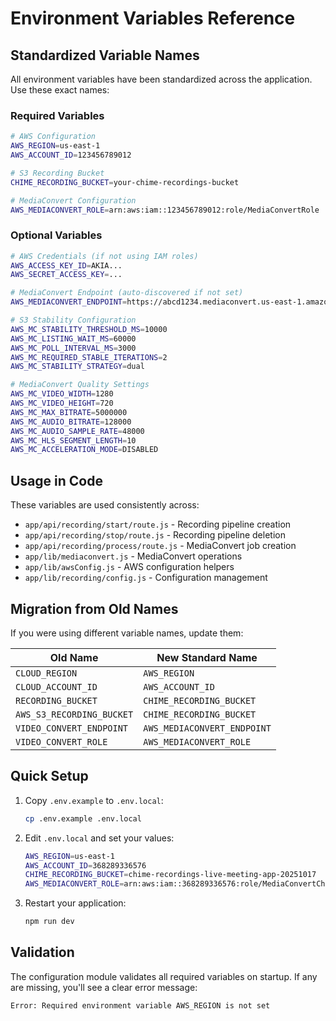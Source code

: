 # Environment Variables Reference

## Standardized Variable Names

All environment variables have been standardized across the application. Use these exact names:

### Required Variables

```bash
# AWS Configuration
AWS_REGION=us-east-1
AWS_ACCOUNT_ID=123456789012

# S3 Recording Bucket
CHIME_RECORDING_BUCKET=your-chime-recordings-bucket

# MediaConvert Configuration
AWS_MEDIACONVERT_ROLE=arn:aws:iam::123456789012:role/MediaConvertRole
```

### Optional Variables

```bash
# AWS Credentials (if not using IAM roles)
AWS_ACCESS_KEY_ID=AKIA...
AWS_SECRET_ACCESS_KEY=...

# MediaConvert Endpoint (auto-discovered if not set)
AWS_MEDIACONVERT_ENDPOINT=https://abcd1234.mediaconvert.us-east-1.amazonaws.com

# S3 Stability Configuration
AWS_MC_STABILITY_THRESHOLD_MS=10000
AWS_MC_LISTING_WAIT_MS=60000
AWS_MC_POLL_INTERVAL_MS=3000
AWS_MC_REQUIRED_STABLE_ITERATIONS=2
AWS_MC_STABILITY_STRATEGY=dual

# MediaConvert Quality Settings
AWS_MC_VIDEO_WIDTH=1280
AWS_MC_VIDEO_HEIGHT=720
AWS_MC_MAX_BITRATE=5000000
AWS_MC_AUDIO_BITRATE=128000
AWS_MC_AUDIO_SAMPLE_RATE=48000
AWS_MC_HLS_SEGMENT_LENGTH=10
AWS_MC_ACCELERATION_MODE=DISABLED
```

## Usage in Code

These variables are used consistently across:

- `app/api/recording/start/route.js` - Recording pipeline creation
- `app/api/recording/stop/route.js` - Recording pipeline deletion
- `app/api/recording/process/route.js` - MediaConvert job creation
- `app/lib/mediaconvert.js` - MediaConvert operations
- `app/lib/awsConfig.js` - AWS configuration helpers
- `app/lib/recording/config.js` - Configuration management

## Migration from Old Names

If you were using different variable names, update them:

| Old Name | New Standard Name |
|----------|------------------|
| `CLOUD_REGION` | `AWS_REGION` |
| `CLOUD_ACCOUNT_ID` | `AWS_ACCOUNT_ID` |
| `RECORDING_BUCKET` | `CHIME_RECORDING_BUCKET` |
| `AWS_S3_RECORDING_BUCKET` | `CHIME_RECORDING_BUCKET` |
| `VIDEO_CONVERT_ENDPOINT` | `AWS_MEDIACONVERT_ENDPOINT` |
| `VIDEO_CONVERT_ROLE` | `AWS_MEDIACONVERT_ROLE` |

## Quick Setup

1. Copy `.env.example` to `.env.local`:
   ```bash
   cp .env.example .env.local
   ```

2. Edit `.env.local` and set your values:
   ```bash
   AWS_REGION=us-east-1
   AWS_ACCOUNT_ID=368289336576
   CHIME_RECORDING_BUCKET=chime-recordings-live-meeting-app-20251017
   AWS_MEDIACONVERT_ROLE=arn:aws:iam::368289336576:role/MediaConvertChimeRecordingsRole
   ```

3. Restart your application:
   ```bash
   npm run dev
   ```

## Validation

The configuration module validates all required variables on startup. If any are missing, you'll see a clear error message:

```
Error: Required environment variable AWS_REGION is not set
```
